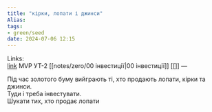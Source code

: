 ```yaml
---
title: "кірки, лопати і джинси"
Alias: 
tags:
- green/seed
date: 2024-07-06 12:15
---
```

Links:  
[link](https://youtu.be/oeAw_gHex7A)  MVP УТ-2
[[notes/zero/00 інвестиції|00 інвестиції]] [[]]
—

Під час золотого буму вийграють ті, хто продають лопати, кірки та джинси.  
Туди і треба інвестувати.  
Шукати тих, хто продає лопати
